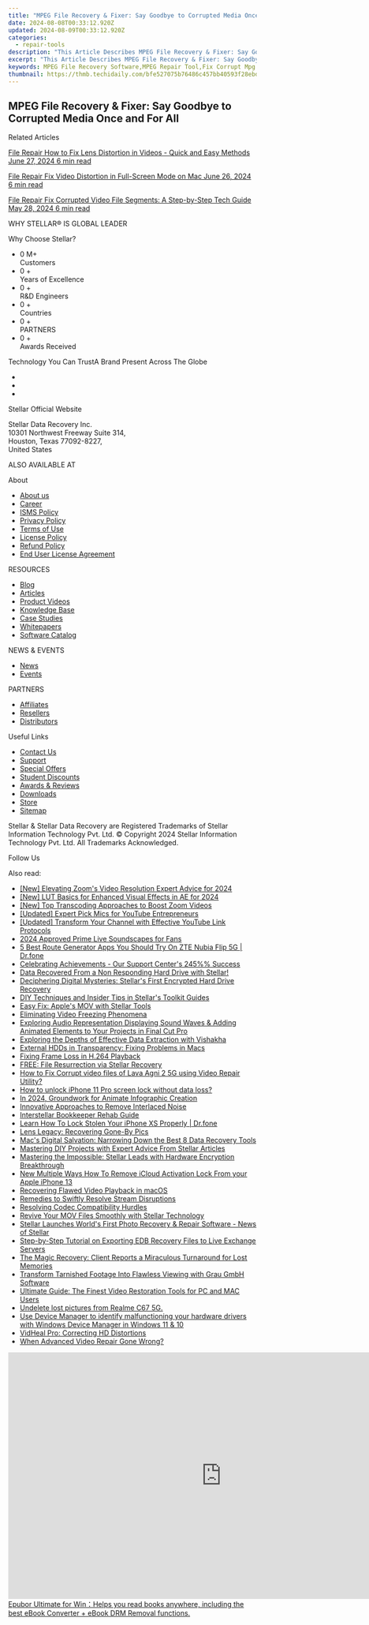 ```yaml
---
title: "MPEG File Recovery & Fixer: Say Goodbye to Corrupted Media Once and For All!"
date: 2024-08-08T00:33:12.920Z
updated: 2024-08-09T00:33:12.920Z
categories:
  - repair-tools
description: "This Article Describes MPEG File Recovery & Fixer: Say Goodbye to Corrupted Media Once and For All!"
excerpt: "This Article Describes MPEG File Recovery & Fixer: Say Goodbye to Corrupted Media Once and For All!"
keywords: MPEG File Recovery Software,MPEG Repair Tool,Fix Corrupt Mpg Files,Recover Damaged Mpeg Videos,Mpeq Data Recovery Solution,Advanced Mpeq File Fixing,mpeg file recovery fixer say goodbye to corrupted media once and for all
thumbnail: https://thmb.techidaily.com/bfe527075b76486c457bb40593f28ebdf4420fa39a7d079da9e7faa5dde71ba1.jpg
---
```


## MPEG File Recovery & Fixer: Say Goodbye to Corrupted Media Once and For All

Related Articles

[File Repair  How to Fix Lens Distortion in Videos - Quick and Easy Methods June 27, 2024  6 min read](https://tools.techidaily.com/stellardata-recovery/buy-now/)

[File Repair  Fix Video Distortion in Full-Screen Mode on Mac June 26, 2024  6 min read](https://tools.techidaily.com/stellardata-recovery/buy-now/)

[File Repair  Fix Corrupted Video File Segments: A Step-by-Step Tech Guide May 28, 2024  6 min read](https://tools.techidaily.com/stellardata-recovery/buy-now/)

 WHY STELLAR® IS GLOBAL LEADER

 Why Choose Stellar?

* 0  M+  
Customers
* 0 +  
Years of Excellence
* 0 +  
R&D Engineers
* 0 +  
Countries
* 0 +  
PARTNERS
* 0 +  
Awards Received

 Technology You Can TrustA Brand Present Across The Globe

* [](https://www.stellarinfo.com/images/v7/ISO-27001-2013-Certificate.pdf)
* [](https://www.stellarinfo.com/images/v7/ISO-9001-2008Certificate.pdf)
* [](https://tools.techidaily.com/stellardata-recovery/buy-now/)

 Stellar Official Website

 Stellar Data Recovery Inc.  
 10301 Northwest Freeway Suite 314,  
 Houston, Texas 77092-8227,  
 United States

 ALSO AVAILABLE AT

 About

* [About us](https://tools.techidaily.com/stellardata-recovery/buy-now/)
* [Career](https://tools.techidaily.com/stellardata-recovery/buy-now/)
* [ISMS Policy](https://tools.techidaily.com/stellardata-recovery/buy-now/)
* [Privacy Policy](https://tools.techidaily.com/stellardata-recovery/buy-now/)
* [Terms of Use](https://tools.techidaily.com/stellardata-recovery/buy-now/)
* [License Policy](https://www.stellarinfo.com/software-licensing-usage.php)
* [Refund Policy](https://tools.techidaily.com/stellardata-recovery/buy-now/)
* [End User License Agreement](https://tools.techidaily.com/stellardata-recovery/buy-now/)

 RESOURCES

* [Blog](https://tools.techidaily.com/stellardata-recovery/buy-now/)
* [Articles](https://tools.techidaily.com/stellardata-recovery/buy-now/)
* [Product Videos](https://tools.techidaily.com/stellardata-recovery/buy-now/)
* [Knowledge Base](https://tools.techidaily.com/stellardata-recovery/buy-now/)
* [Case Studies](https://tools.techidaily.com/stellardata-recovery/buy-now/)
* [Whitepapers](https://tools.techidaily.com/stellardata-recovery/buy-now/)
* [Software Catalog](https://tools.techidaily.com/stellardata-recovery/buy-now/)

 NEWS & EVENTS

* [News](https://tools.techidaily.com/stellardata-recovery/buy-now/)
* [Events](https://www.stellarinfo.com/affiliate-summit/affiliate-summit.php)

 PARTNERS

* [Affiliates](https://tools.techidaily.com/stellardata-recovery/buy-now/)
* [Resellers](https://tools.techidaily.com/stellardata-recovery/buy-now/)
* [Distributors](https://tools.techidaily.com/stellardata-recovery/buy-now/)

 Useful Links

* [Contact Us](https://www.stellarinfo.com/contact/contact-us.php)
* [Support](https://tools.techidaily.com/stellardata-recovery/buy-now/)
* [Special Offers](https://tools.techidaily.com/stellardata-recovery/buy-now/)
* [Student Discounts](https://www.stellarinfo.com/student-discount/)
* [Awards & Reviews](https://tools.techidaily.com/stellardata-recovery/buy-now/)
* [Downloads](https://www.stellarinfo.com/download.php)
* [Store](https://tools.techidaily.com/stellardata-recovery/buy-now/)
* [Sitemap](https://www.stellarinfo.com/sitemap.php)

 Stellar & Stellar Data Recovery are Registered Trademarks of Stellar Information Technology Pvt. Ltd. © Copyright 2024 Stellar Information Technology Pvt. Ltd. All Trademarks Acknowledged.

Follow Us [](https://www.facebook.com/stellardata) [](https://twitter.com/stellarinfo) [](https://www.linkedin.com/company/stellardatarecovery/) [](https://www.youtube.com/c/stellardatarecovery)

<ins class="adsbygoogle"
     style="display:block"
     data-ad-format="autorelaxed"
     data-ad-client="ca-pub-7571918770474297"
     data-ad-slot="1223367746"></ins>



<ins class="adsbygoogle"
     style="display:block"
     data-ad-client="ca-pub-7571918770474297"
     data-ad-slot="8358498916"
     data-ad-format="auto"
     data-full-width-responsive="true"></ins>

<span class="atpl-alsoreadstyle">Also read:</span>
<div><ul>
<li><a href="https://vp-tips.techidaily.com/new-elevating-zooms-video-resolution-expert-advice-for-2024/"><u>[New] Elevating Zoom's Video Resolution  Expert Advice for 2024</u></a></li>
<li><a href="https://fox-hovers.techidaily.com/new-lut-basics-for-enhanced-visual-effects-in-ae-for-2024/"><u>[New] LUT Basics for Enhanced Visual Effects in AE for 2024</u></a></li>
<li><a href="https://some-skills.techidaily.com/new-top-transcoding-approaches-to-boost-zoom-videos/"><u>[New] Top Transcoding Approaches to Boost Zoom Videos</u></a></li>
<li><a href="https://facebook-video-share.techidaily.com/updated-expert-pick-mics-for-youtube-entrepreneurs/"><u>[Updated] Expert Pick  Mics for YouTube Entrepreneurs</u></a></li>
<li><a href="https://facebook-record-videos.techidaily.com/updated-transform-your-channel-with-effective-youtube-link-protocols/"><u>[Updated] Transform Your Channel with Effective YouTube Link Protocols</u></a></li>
<li><a href="https://article-posts.techidaily.com/2024-approved-prime-live-soundscapes-for-fans/"><u>2024 Approved  Prime Live Soundscapes for Fans</u></a></li>
<li><a href="https://location-fake.techidaily.com/5-best-route-generator-apps-you-should-try-on-zte-nubia-flip-5g-drfone-by-drfone-virtual-android/"><u>5 Best Route Generator Apps You Should Try On ZTE Nubia Flip 5G | Dr.fone</u></a></li>
<li><a href="https://data-wizards.techidaily.com/celebrating-achievements-our-support-centers-245-success/"><u>Celebrating Achievements - Our Support Center's 245%% Success</u></a></li>
<li><a href="https://data-wizards.techidaily.com/data-recovered-from-a-non-responding-hard-drive-with-stellar/"><u>Data Recovered From a Non Responding Hard Drive with Stellar!</u></a></li>
<li><a href="https://data-wizards.techidaily.com/deciphering-digital-mysteries-stellars-first-encrypted-hard-drive-recovery/"><u>Deciphering Digital Mysteries: Stellar's First Encrypted Hard Drive Recovery</u></a></li>
<li><a href="https://data-wizards.techidaily.com/diy-techniques-and-insider-tips-in-stellars-toolkit-guides/"><u>DIY Techniques and Insider Tips in Stellar's Toolkit Guides</u></a></li>
<li><a href="https://data-wizards.techidaily.com/easy-fix-apples-mov-with-stellar-tools/"><u>Easy Fix: Apple's MOV with Stellar Tools</u></a></li>
<li><a href="https://data-wizards.techidaily.com/eliminating-video-freezing-phenomena/"><u>Eliminating Video Freezing Phenomena</u></a></li>
<li><a href="https://audio-shaping.techidaily.com/exploring-audio-representation-displaying-sound-waves-and-adding-animated-elements-to-your-projects-in-final-cut-pro/"><u>Exploring Audio Representation Displaying Sound Waves & Adding Animated Elements to Your Projects in Final Cut Pro</u></a></li>
<li><a href="https://data-wizards.techidaily.com/exploring-the-depths-of-effective-data-extraction-with-vishakha/"><u>Exploring the Depths of Effective Data Extraction with Vishakha</u></a></li>
<li><a href="https://data-wizards.techidaily.com/external-hdds-in-transparency-fixing-problems-in-macs/"><u>External HDDs in Transparency: Fixing Problems in Macs</u></a></li>
<li><a href="https://data-wizards.techidaily.com/fixing-frame-loss-in-h264-playback/"><u>Fixing Frame Loss in H.264 Playback</u></a></li>
<li><a href="https://data-wizards.techidaily.com/free-file-resurrection-via-stellar-recovery/"><u>FREE: File Resurrection via Stellar Recovery</u></a></li>
<li><a href="https://blog-min.techidaily.com/how-to-fix-corrupt-video-files-of-lava-agni-2-5g-using-video-repair-utility-by-stellar-video-repair-mobile-video-repair/"><u>How to Fix Corrupt video files of Lava Agni 2 5G using Video Repair Utility?</u></a></li>
<li><a href="https://review-topics.techidaily.com/how-to-unlock-iphone-11-pro-screen-lock-without-data-loss-by-drfone-ios-unlock-ios-unlock/"><u>How to unlock iPhone 11 Pro screen lock without data loss?</u></a></li>
<li><a href="https://some-techniques.techidaily.com/in-2024-groundwork-for-animate-infographic-creation/"><u>In 2024, Groundwork for Animate Infographic Creation</u></a></li>
<li><a href="https://data-wizards.techidaily.com/innovative-approaches-to-remove-interlaced-noise/"><u>Innovative Approaches to Remove Interlaced Noise</u></a></li>
<li><a href="https://data-wizards.techidaily.com/interstellar-bookkeeper-rehab-guide/"><u>Interstellar Bookkeeper Rehab Guide</u></a></li>
<li><a href="https://iphone-unlock.techidaily.com/learn-how-to-lock-stolen-your-iphone-xs-properly-drfone-by-drfone-ios/"><u>Learn How To Lock Stolen Your iPhone XS Properly | Dr.fone</u></a></li>
<li><a href="https://data-wizards.techidaily.com/lens-legacy-recovering-gone-by-pics/"><u>Lens Legacy: Recovering Gone-By Pics</u></a></li>
<li><a href="https://data-wizards.techidaily.com/macs-digital-salvation-narrowing-down-the-best-8-data-recovery-tools/"><u>Mac's Digital Salvation: Narrowing Down the Best 8 Data Recovery Tools</u></a></li>
<li><a href="https://data-wizards.techidaily.com/mastering-diy-projects-with-expert-advice-from-stellar-articles/"><u>Mastering DIY Projects with Expert Advice From Stellar Articles</u></a></li>
<li><a href="https://data-wizards.techidaily.com/mastering-the-impossible-stellar-leads-with-hardware-encryption-breakthrough/"><u>Mastering the Impossible: Stellar Leads with Hardware Encryption Breakthrough</u></a></li>
<li><a href="https://activate-lock.techidaily.com/new-multiple-ways-how-to-remove-icloud-activation-lock-from-your-apple-iphone-13-by-drfone-ios/"><u>New Multiple Ways How To Remove iCloud Activation Lock From your Apple iPhone 13</u></a></li>
<li><a href="https://data-wizards.techidaily.com/recovering-flawed-video-playback-in-macos/"><u>Recovering Flawed Video Playback in macOS</u></a></li>
<li><a href="https://data-wizards.techidaily.com/remedies-to-swiftly-resolve-stream-disruptions/"><u>Remedies to Swiftly Resolve Stream Disruptions</u></a></li>
<li><a href="https://data-wizards.techidaily.com/resolving-codec-compatibility-hurdles/"><u>Resolving Codec Compatibility Hurdles</u></a></li>
<li><a href="https://data-wizards.techidaily.com/revive-your-mov-files-smoothly-with-stellar-technology/"><u>Revive Your MOV Files Smoothly with Stellar Technology</u></a></li>
<li><a href="https://data-wizards.techidaily.com/stellar-launches-worlds-first-photo-recovery-and-repair-software-news-of-stellar/"><u>Stellar Launches World's First Photo Recovery & Repair Software - News of Stellar</u></a></li>
<li><a href="https://data-wizards.techidaily.com/step-by-step-tutorial-on-exporting-edb-recovery-files-to-live-exchange-servers/"><u>Step-by-Step Tutorial on Exporting EDB Recovery Files to Live Exchange Servers</u></a></li>
<li><a href="https://data-wizards.techidaily.com/the-magic-recovery-client-reports-a-miraculous-turnaround-for-lost-memories/"><u>The Magic Recovery: Client Reports a Miraculous Turnaround for Lost Memories</u></a></li>
<li><a href="https://data-wizards.techidaily.com/transform-tarnished-footage-into-flawless-viewing-with-grau-gmbh-software/"><u>Transform Tarnished Footage Into Flawless Viewing with Grau GmbH Software</u></a></li>
<li><a href="https://data-wizards.techidaily.com/ultimate-guide-the-finest-video-restoration-tools-for-pc-and-mac-users/"><u>Ultimate Guide: The Finest Video Restoration Tools for PC and MAC Users</u></a></li>
<li><a href="https://techidaily.com/undelete-lost-pictures-from-realme-c67-5g-by-fonelab-android-recover-pictures/"><u>Undelete lost pictures from Realme C67 5G.</u></a></li>
<li><a href="https://techidaily.com/use-device-manager-to-identify-malfunctioning-your-hardware-drivers-with-windows-device-manager-in-windows-11-and-10-by-drivereasy-guide/"><u>Use Device Manager to identify malfunctioning your hardware drivers with Windows Device Manager in Windows 11 & 10</u></a></li>
<li><a href="https://data-wizards.techidaily.com/vidheal-pro-correcting-hd-distortions/"><u>VidHeal Pro: Correcting HD Distortions</u></a></li>
<li><a href="https://data-wizards.techidaily.com/when-advanced-video-repair-gone-wrong/"><u>When Advanced Video Repair Gone Wrong?</u></a></li>
</ul></div>

<!-- affiliate ads begin -->
<a href="https://secure.2checkout.com/order/checkout.php?PRODS=4599951&QTY=1&AFFILIATE=108875&CART=1"><iframe width="864" height="500" src="https://www.youtube.com/embed/jVnfr5HudQw" title="The Latest and Easiest Solution to Remove Kindle DRM on Windows (without Degrading)" frameborder="0" allow="accelerometer; autoplay; clipboard-write; encrypted-media; gyroscope; picture-in-picture; web-share" referrerpolicy="strict-origin-when-cross-origin" allowfullscreen></iframe>
Epubor Ultimate for Win：Helps you read books anywhere, including the best eBook Converter + eBook DRM Removal functions.</a>
<!-- affiliate ads end -->